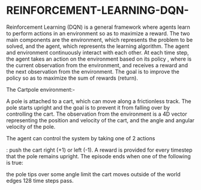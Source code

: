 # REINFORCEMENT-LEARNING-DQN-
Reinforcement Learning (DQN) is a general framework where agents learn to perform actions in an environment so as to maximize a reward. The two main components are the environment, which represents the problem to be solved, and the agent, which represents the learning algorithm.
The agent and environment continuously interact with each other. At each time step, the agent takes an action on the environment based on its policy  , where  is the current observation from the environment, and receives a reward  and the next observation from the environment. The goal is to improve the policy so as to maximize the sum of rewards (return).

The Cartpole environment:- 

A pole is attached to a cart, which can move along a frictionless track. The pole starts upright and the goal is to prevent it from falling over by controlling the cart.
The observation from the environment  is a 4D vector representing the position and velocity of the cart, and the angle and angular velocity of the pole.

The agent can control the system by taking one of 2 actions 

: push the cart right (+1) or left (-1).
A reward is provided for every timestep that the pole remains upright. The episode ends when one of the following is true:

the pole tips over some angle limit
the cart moves outside of the world edges
128 time steps pass.
